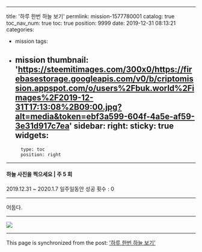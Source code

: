 
---
title: '하루 한번 하늘 보기'
permlink: mission-1577780001
catalog: true
toc_nav_num: true
toc: true
position: 9999
date: 2019-12-31 08:13:21
categories:
- mission
tags:
- mission
thumbnail: 'https://steemitimages.com/300x0/https://firebasestorage.googleapis.com/v0/b/criptomission.appspot.com/o/users%2Fbuk.world%2Fimages%2F2019-12-31T17:13:08%2B09:00.jpg?alt=media&token=ebf3a599-604f-4a5e-af59-3e31d917c7ea'
sidebar:
    right:
        sticky: true
widgets:
    -
        type: toc
        position: right
---


#### 하늘 사진을 찍으세요 | 주 5 회

2019.12.31 ~ 2020.1.7
일주일동안 성공 횟수 : 0

---

어둡다.

---

[![](https://steemitimages.com/300x0/https://firebasestorage.googleapis.com/v0/b/criptomission.appspot.com/o/users%2Fbuk.world%2Fimages%2F2019-12-31T17:13:08%2B09:00.jpg?alt=media&token=ebf3a599-604f-4a5e-af59-3e31d917c7ea)]()

- - -

This page is synchronized from the post: ['하루 한번 하늘 보기'](https://steemit.com/@buk.world/mission-1577780001)
